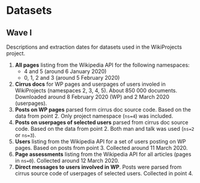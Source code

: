# Datasets

## Wave I

Descriptions and extraction dates for datasets used in the WikiProjects project.

1. **All pages** listing from the Wikipedia API for the following namespaces:
    * 4 and 5 (around 6 January 2020)
    * 0, 1, 2 and 3 (around 5 February 2020)
2. **Cirrus docs** for WP pages and userpages of users involed in WikiProjects
   (namespaces 2, 3, 4, 5). About 850 000 documents.
   Downloaded around 8 February 2020 (WP) and 2 March 2020 (userpages).
3. **Posts on WP pages** parsed form cirrus doc source code. Based on the
   data from point 2. Only project namespace (`ns=4`) was included.
4. **Posts on userpages of selected users** parsed from cirrus doc source code.
   Based on the data from point 2. Both man and talk was used
   (`ns=2` or `ns=3`).
5. **Users** listing from the Wikipedia API for a set of users posting
   on WP pages. Based on posts from point 3. Collected around 11 March 2020.
6. **Page assessments** listing from the Wikipedia API for all articles
   (pages in `ns=0`). Collected around 12 March 2020.
7. **Direct messages to users involved in WP**. Posts were parsed
   from cirrus source code of userpages of selected users. Collected in point 4.
